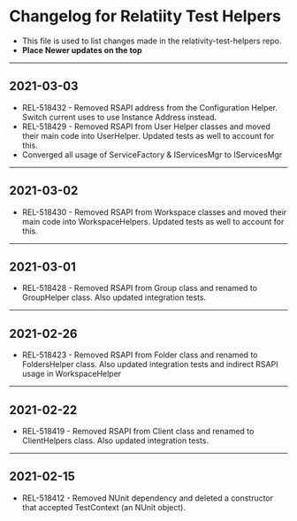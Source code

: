 # Changelog for Relatiity Test Helpers

- This file is used to list changes made in the relativity-test-helpers repo.
- **Place Newer updates on the top**

-------------------------

## 2021-03-03
- REL-518432 - Removed RSAPI address from the Configuration Helper. Switch current uses to use Instance Address instead.
- REL-518429 - Removed RSAPI from User Helper classes and moved their main code into UserHelper.  Updated tests as well to account for this.
- Converged all usage of ServiceFactory & IServicesMgr to IServicesMgr

-------------------------

## 2021-03-02
- REL-518430 - Removed RSAPI from Workspace classes and moved their main code into WorkspaceHelpers.  Updated tests as well to account for this.

-------------------------

## 2021-03-01
- REL-518428 - Removed RSAPI from Group class and renamed to GroupHelper class. Also updated integration tests.

-------------------------

## 2021-02-26
- REL-518423 - Removed RSAPI from Folder class and renamed to FoldersHelper class. Also updated integration tests and indirect RSAPI usage in WorkspaceHelper

-------------------------

## 2021-02-22
- REL-518419 - Removed RSAPI from Client class and renamed to ClientHelpers class. Also updated integration tests.

-------------------------

## 2021-02-15
- REL-518412 - Removed NUnit dependency and deleted a constructor that accepted TestContext (an NUnit object).

